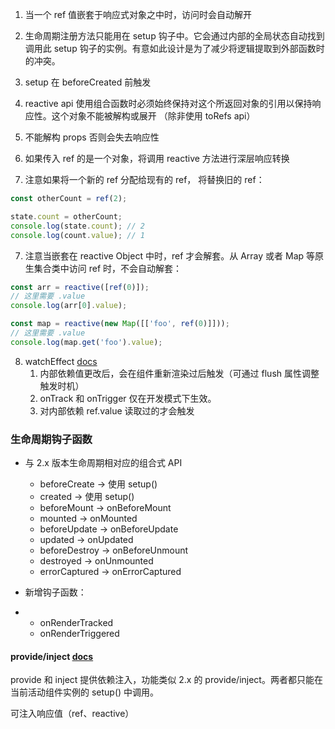 1. 当一个 ref 值嵌套于响应式对象之中时，访问时会自动解开
2. 生命周期注册方法只能用在 setup 钩子中。它会通过内部的全局状态自动找到调用此 setup 钩子的实例。有意如此设计是为了减少将逻辑提取到外部函数时的冲突。
3. setup 在 beforeCreated 前触发
4. reactive api 使用组合函数时必须始终保持对这个所返回对象的引用以保持响应性。这个对象不能被解构或展开 （除非使用 toRefs api）
5. 不能解构 props 否则会失去响应性
6. 如果传入 ref 的是一个对象，将调用 reactive 方法进行深层响应转换

7. 注意如果将一个新的 ref 分配给现有的 ref， 将替换旧的 ref：

```javascript
const otherCount = ref(2);

state.count = otherCount;
console.log(state.count); // 2
console.log(count.value); // 1
```

7. 注意当嵌套在 reactive Object 中时，ref 才会解套。从 Array 或者 Map 等原生集合类中访问 ref 时，不会自动解套：

```javascript
const arr = reactive([ref(0)]);
// 这里需要 .value
console.log(arr[0].value);

const map = reactive(new Map([['foo', ref(0)]]));
// 这里需要 .value
console.log(map.get('foo').value);
```

8. watchEffect [docs](https://composition-api.vuejs.org/zh/api.html#watcheffect)
    1. 内部依赖值更改后，会在组件重新渲染过后触发（可通过 flush 属性调整触发时机）
    2. onTrack 和 onTrigger 仅在开发模式下生效。
    3. 对内部依赖 ref.value 读取过的才会触发

### 生命周期钩子函数

-   与 2.x 版本生命周期相对应的组合式 API

    -   beforeCreate -> 使用 setup()
    -   created -> 使用 setup()
    -   beforeMount -> onBeforeMount
    -   mounted -> onMounted
    -   beforeUpdate -> onBeforeUpdate
    -   updated -> onUpdated
    -   beforeDestroy -> onBeforeUnmount
    -   destroyed -> onUnmounted
    -   errorCaptured -> onErrorCaptured

-   新增钩子函数：
-   -   onRenderTracked
    -   onRenderTriggered

#### provide/inject [docs](https://composition-api.vuejs.org/zh/api.html#%E4%BE%9D%E8%B5%96%E6%B3%A8%E5%85%A5)

provide 和 inject 提供依赖注入，功能类似 2.x 的 provide/inject。两者都只能在当前活动组件实例的 setup() 中调用。

可注入响应值（ref、reactive）
